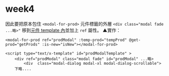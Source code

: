 # week4

因此要把原本包住 `<modal-for-prod>` 元件標籤的外層 `<div class="modal fade ...略>"` 移到[元件 template 內](https://github.com/elaineliu7598/Vue-Live/blob/91671a52f3658572fa1a8fdb8f74b68444f2e7d3/question/w4/products.html#L99)並加上 `ref` 屬性。
▲實作：
```htmlembedded
<modal-for-prod ref="prodModal" :temp-prod="tempProd" @get-prod="getProds" :is-new="isNew"></modal-for-prod>

<script type="text/x-template" id="prodModalTemplate" >
    <div ref="prodModal" class="modal fade" id="prodModal" ...略>
        <div  class="modal-dialog modal-xl modal-dialog-scrollable">
	下略....